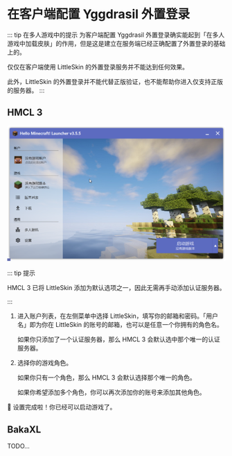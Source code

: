 # 在客户端配置 Yggdrasil 外置登录

::: tip 在多人游戏中的提示
为客户端配置 Yggdrasil 外置登录确实能起到「在多人游戏中加载皮肤」的作用，但是这是建立在服务端已经正确配置了外置登录的基础上的。

仅仅在客户端使用 LittleSkin 的外置登录服务并不能达到任何效果。

此外，LittleSkin 的外置登录并不能代替正版验证，也不能帮助你进入仅支持正版的服务器。
:::

## HMCL 3

![HMCL 3 操作流程](./assets/hmcl-3-5-5.webp)

::: tip 提示

HMCL 3 已将 LittleSkin 添加为默认选项之一，因此无需再手动添加认证服务器。

:::

1. 进入账户列表，在左侧菜单中选择 LittleSkin，填写你的邮箱和密码。「用户名」即为你在 LittleSkin 的账号的邮箱，也可以是任意一个你拥有的角色名。

    如果你只添加了一个认证服务器，那么 HMCL 3 会默认选中那个唯一的认证服务器。

2. 选择你的游戏角色。

    如果你只有一个角色，那么 HMCL 3 会默认选择那个唯一的角色。

    如果你希望添加多个角色，你可以再次添加你的账号来添加其他角色。

:tada: 设置完成啦！你已经可以启动游戏了。

## BakaXL

TODO...
